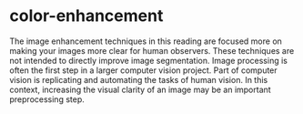 # color-enhancement
The image enhancement techniques in this reading are focused more on making your images more clear for human observers.  These techniques are not intended to directly improve image segmentation.  Image processing is often the first step in a larger computer vision project.  Part of computer vision is replicating and automating the tasks of human vision.  In this context, increasing the visual clarity of an image may be an important preprocessing step.
